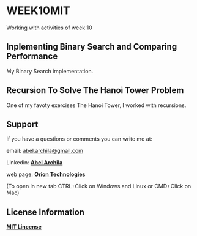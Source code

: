 # WEEK10MIT
Working with activities of week 10

## Inplementing Binary Search and Comparing Performance
My Binary Search implementation.

## Recursion To Solve The Hanoi Tower Problem
One of my favoty exercises The Hanoi Tower, I worked with recursions.

## Support
If you have a questions or comments you can write me at: 

email: <abel.archila@gmail.com>

Linkedin: **[Abel Archila](https://www.linkedin.com/in/abelarchila/)** 

web page: **[Orion Technologies](http://oriontechnologiesgt.com)**

(To open in new tab CTRL+Click on Windows and Linux or CMD+Click on Mac)

## License Information
**[MIT Lincense](https://opensource.org/licenses/MIT)**
